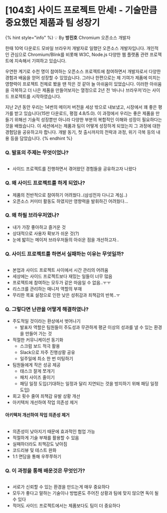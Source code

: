 # \[104호] 사이드 프로젝트 만세! - 기술만큼 중요했던 제품과 팀 성장기

{% hint style="info" %}
💡 By **방진호** Chromium 오픈소스 개발자

한때 10억 다운로드 모바일 브라우저 개발자로 일했던 오픈소스 개발자입니다. 개인적인 관심으로 Chromium/Blink를 비롯해 W3C, Node.js 다양한 웹 플랫폼 관련 프로젝트에 지속해서 기여하고 있습니다.

우연한 계기로 수천 명이 참여하는 오픈소스 프로젝트에 참여하면서 개발자로서 다양한 경험과 배움을 얻어 성장할 수 있었습니다. 그러나 한편으로는 제 기여가 제품에 미치는 영향력이 프로젝트 전체로 봤을 땐 작은 것 같아 늘 아쉬움이 있었습니다. 이러한 아쉬움을 극복하고 더 나은 제품을 만들어보자는 열정으로 2년 전 ‘바나나 브라우저’라는 사이드 프로젝트를 시작하였습니다.

지난 2년 동안 우리는 14번의 메이저 버전을 세상 밖으로 내보냈고, 시장에서 꽤 좋은 평가를 받고 있습니다(15만 다운로드, 평점 4.8/5.0). 이 과정에서 우리는 좋은 제품을 만들기 위해선 기술적 성장뿐만 아니라 다양한 부분의 복합적인 이해와 성장이 필요하다는 것을 배웠습니다. 이 세션에서는 제품과 팀이 어떻게 성장하게 되었는지 그 과정에 대한 경험담을 공유하고자 합니다. 개발 동기, 첫 출시까지의 전략과 과정, 위기 극복 등의 내용 등을 담았습니다.
{% endhint %}



### Q. 발표의 주제는 무엇이었나?

<figure><img src="../../../.gitbook/assets/1 (2).jpeg" alt=""><figcaption></figcaption></figure>



* 사이드 프로젝트를 진행하면서 겪어왔던 경험들을 공유하고자 나왔다

### Q. 왜 사이드 프로젝트를 하게 되었나?

* 제품의 전반적으로 참여하기 어려웠다..(삼성전자 다니고 계심..)
* 오픈소스 커미터 활동도 하였지만 영향력을 발휘하긴 어려웠다…

### Q. 왜 하필 브라우저였나?

* 내가 가장 좋아하고 즐거운 것
* 상대적으로 사용자 확보가 쉬운 것(?)
* 눈에 밟히는 메이저 브라우저들의 아쉬운 점을 개선하고자..

### Q. 사이드 프로젝트를 하면서 실패하는 이유는 무엇일까?

<figure><img src="../../../.gitbook/assets/2 (3).jpeg" alt=""><figcaption></figcaption></figure>



* 본업과 사이드 프로젝트 사이에서 시간 관리의 어려움
* 세상에는 사이드 프로젝트보다 재밌는 일들이 너무 많음
* 프로젝트에 참여하는 모두가 같은 마음일 수 없음..ㅜㅜ
* 리스크를 관리하는 매니저 역할의 부재
* 무리한 목표 설정으로 인한 낮은 성취감과 죄책감의 반복..ㅜ

### Q. 그렇다면 난관을 어떻게 해결하였나?

* 주도적일 것이라는 환상에서 벗어나기
  * 발표자 역할은 팀원들이 주도성과 무관하게 평균 이상의 성과를 낼 수 있는 환경을 만들어 가는 것
* 적절한 커뮤니케이션 동기화
  * 스크럼 보드 적극 활용
  * Slack으로 자주 진행상황 공유
  * 일주일에 최소 한 번 미팅하기
* 팀원들에게 작은 성공 제공
  * 태스크 잘게 쪼개기
  * 패치 사이즈 줄이기
  * 패딩 일정 도입(기대하는 일정과 달리 지연되는 것을 방지하기 위해 패딩 일정 도입)
* 회고 횟수 줄여 죄책감 유발 상황 개선
* 아키텍처 개선하여 작업 의존성 제거

#### 아키텍처 개선하여 작업 의존성 제거

<figure><img src="../../../.gitbook/assets/3 (1).jpeg" alt=""><figcaption></figcaption></figure>



* 의존성이 낮아지기 때문에 효과적인 협업 가능
* 적절하게 기술 부채를 활용할 수 있음
* 실패하더라도 죄책감도 낮아짐
* 코드리뷰 및 테스트 완화
* 1:1 면담을 통해 우쭈쭈하기

### Q. 이 과정을 통해 배운것은 무엇인가?



<figure><img src="../../../.gitbook/assets/4.jpeg" alt=""><figcaption></figcaption></figure>



* 서로가 신뢰할 수 있는 환경을 만드는게 매우 중요하다
* 모두가 좋다고 말하는 기술이나 방법론도 주어진 상황과 팀에 맞지 않으면 독이 될수 있다
* 적어도 사이드 프로젝트에서는 제품보다도 팀이 더 중요하다
